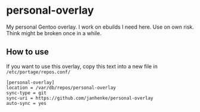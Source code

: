 # personal-overlay
My personal Gentoo overlay. I work on ebuilds I need here. Use on own risk. Think might be broken once in a while.

## How to use
If you want to use this overlay, copy this text into a new file in ```/etc/portage/repos.conf/```

```
[personal-overlay]
location = /var/db/repos/personal-overlay
sync-type = git
sync-uri = https://github.com/janhenke/personal-overlay
auto-sync = yes
```
